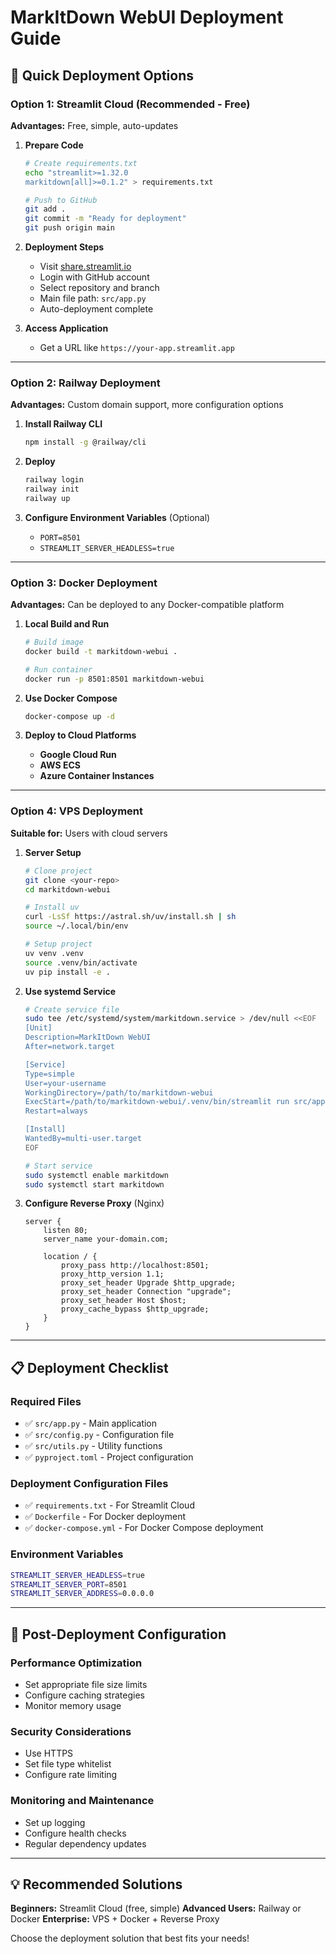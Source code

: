 # MarkItDown WebUI Deployment Guide

## 🚀 Quick Deployment Options

### Option 1: Streamlit Cloud (Recommended - Free)

**Advantages:** Free, simple, auto-updates

1. **Prepare Code**
   ```bash
   # Create requirements.txt
   echo "streamlit>=1.32.0
   markitdown[all]>=0.1.2" > requirements.txt
   
   # Push to GitHub
   git add .
   git commit -m "Ready for deployment"
   git push origin main
   ```

2. **Deployment Steps**
   - Visit [share.streamlit.io](https://share.streamlit.io)
   - Login with GitHub account
   - Select repository and branch
   - Main file path: `src/app.py`
   - Auto-deployment complete

3. **Access Application**
   - Get a URL like `https://your-app.streamlit.app`

---

### Option 2: Railway Deployment

**Advantages:** Custom domain support, more configuration options

1. **Install Railway CLI**
   ```bash
   npm install -g @railway/cli
   ```

2. **Deploy**
   ```bash
   railway login
   railway init
   railway up
   ```

3. **Configure Environment Variables** (Optional)
   - `PORT=8501`
   - `STREAMLIT_SERVER_HEADLESS=true`

---

### Option 3: Docker Deployment

**Advantages:** Can be deployed to any Docker-compatible platform

1. **Local Build and Run**
   ```bash
   # Build image
   docker build -t markitdown-webui .
   
   # Run container
   docker run -p 8501:8501 markitdown-webui
   ```

2. **Use Docker Compose**
   ```bash
   docker-compose up -d
   ```

3. **Deploy to Cloud Platforms**
   - **Google Cloud Run**
   - **AWS ECS**
   - **Azure Container Instances**

---

### Option 4: VPS Deployment

**Suitable for:** Users with cloud servers

1. **Server Setup**
   ```bash
   # Clone project
   git clone <your-repo>
   cd markitdown-webui
   
   # Install uv
   curl -LsSf https://astral.sh/uv/install.sh | sh
   source ~/.local/bin/env
   
   # Setup project
   uv venv .venv
   source .venv/bin/activate
   uv pip install -e .
   ```

2. **Use systemd Service**
   ```bash
   # Create service file
   sudo tee /etc/systemd/system/markitdown.service > /dev/null <<EOF
   [Unit]
   Description=MarkItDown WebUI
   After=network.target
   
   [Service]
   Type=simple
   User=your-username
   WorkingDirectory=/path/to/markitdown-webui
   ExecStart=/path/to/markitdown-webui/.venv/bin/streamlit run src/app.py --server.port 8501 --server.address 0.0.0.0
   Restart=always
   
   [Install]
   WantedBy=multi-user.target
   EOF
   
   # Start service
   sudo systemctl enable markitdown
   sudo systemctl start markitdown
   ```

3. **Configure Reverse Proxy** (Nginx)
   ```nginx
   server {
       listen 80;
       server_name your-domain.com;
       
       location / {
           proxy_pass http://localhost:8501;
           proxy_http_version 1.1;
           proxy_set_header Upgrade $http_upgrade;
           proxy_set_header Connection "upgrade";
           proxy_set_header Host $host;
           proxy_cache_bypass $http_upgrade;
       }
   }
   ```

---

## 📋 Deployment Checklist

### Required Files
- ✅ `src/app.py` - Main application
- ✅ `src/config.py` - Configuration file
- ✅ `src/utils.py` - Utility functions
- ✅ `pyproject.toml` - Project configuration

### Deployment Configuration Files
- ✅ `requirements.txt` - For Streamlit Cloud
- ✅ `Dockerfile` - For Docker deployment
- ✅ `docker-compose.yml` - For Docker Compose deployment

### Environment Variables
```bash
STREAMLIT_SERVER_HEADLESS=true
STREAMLIT_SERVER_PORT=8501
STREAMLIT_SERVER_ADDRESS=0.0.0.0
```

---

## 🔧 Post-Deployment Configuration

### Performance Optimization
- Set appropriate file size limits
- Configure caching strategies
- Monitor memory usage

### Security Considerations
- Use HTTPS
- Set file type whitelist
- Configure rate limiting

### Monitoring and Maintenance
- Set up logging
- Configure health checks
- Regular dependency updates

---

## 💡 Recommended Solutions

**Beginners:** Streamlit Cloud (free, simple)
**Advanced Users:** Railway or Docker
**Enterprise:** VPS + Docker + Reverse Proxy

Choose the deployment solution that best fits your needs! 